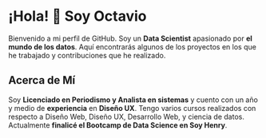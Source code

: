 # ¡Hola! 👋 Soy Octavio

Bienvenido a mi perfil de GitHub. Soy un <strong>Data Scientist</strong> apasionado por <strong>el mundo de los datos</strong>. Aquí encontrarás algunos de los proyectos en los que he trabajado y contribuciones que he realizado.

## Acerca de Mí
Soy <strong>Licenciado en Periodismo y Analista en sistemas</strong> y cuento con un año y medio de <strong>experiencia</strong> en <strong>Diseño UX</strong>. Tengo varios cursos realizados con respecto a Diseño Web, Diseño UX, Desarrollo Web, y ciencia de datos. Actualmente <strong>finalicé el Bootcamp de Data Science en Soy Henry</strong>.

